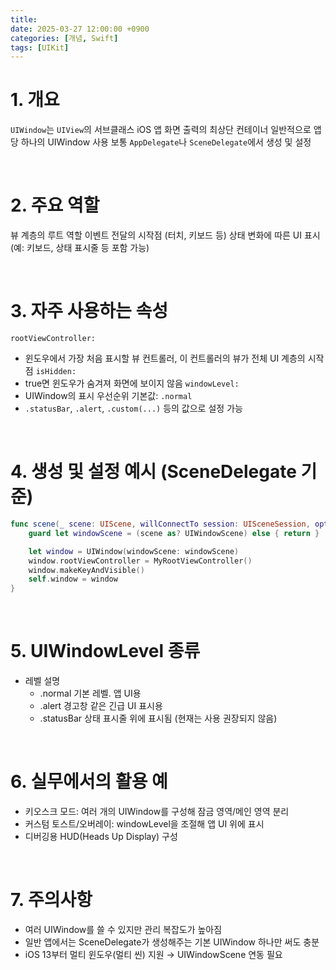 ```yaml
---
title: 
date: 2025-03-27 12:00:00 +0900
categories: [개념, Swift]
tags: [UIKit]
---
```



# 1. 개요

`UIWindow`는 `UIView`의 서브클래스
iOS 앱 화면 출력의 최상단 컨테이너
일반적으로 앱당 하나의 UIWindow 사용
보통 `AppDelegate`나 `SceneDelegate`에서 생성 및 설정

<br>

# 2. 주요 역할

뷰 계층의 루트 역할
이벤트 전달의 시작점 (터치, 키보드 등)
상태 변화에 따른 UI 표시 (예: 키보드, 상태 표시줄 등 포함 가능)


<br>

# 3. 자주 사용하는 속성


`rootViewController:`
- 윈도우에서 가장 처음 표시할 뷰 컨트롤러, 이 컨트롤러의 뷰가 전체 UI 계층의 시작점
`isHidden:`
- true면 윈도우가 숨겨져 화면에 보이지 않음
`windowLevel:`
- UIWindow의 표시 우선순위
기본값: `.normal`
- `.statusBar`, `.alert`, `.custom(...)` 등의 값으로 설정 가능


<br>


# 4. 생성 및 설정 예시 (SceneDelegate 기준)

```swift
func scene(_ scene: UIScene, willConnectTo session: UISceneSession, options connectionOptions: UIScene.ConnectionOptions) {
    guard let windowScene = (scene as? UIWindowScene) else { return }

    let window = UIWindow(windowScene: windowScene)
    window.rootViewController = MyRootViewController()
    window.makeKeyAndVisible()
    self.window = window
}
```

<br>

# 5. UIWindowLevel 종류
- 레벨	설명
  - .normal	기본 레벨. 앱 UI용
  - .alert	경고창 같은 긴급 UI 표시용
  - .statusBar	상태 표시줄 위에 표시됨 (현재는 사용 권장되지 않음)

<br>

# 6. 실무에서의 활용 예
- 키오스크 모드: 여러 개의 UIWindow를 구성해 잠금 영역/메인 영역 분리
- 커스텀 토스트/오버레이: windowLevel을 조절해 앱 UI 위에 표시
- 디버깅용 HUD(Heads Up Display) 구성

<br>

# 7. 주의사항

- 여러 UIWindow를 쓸 수 있지만 관리 복잡도가 높아짐
- 일반 앱에서는 SceneDelegate가 생성해주는 기본 UIWindow 하나만 써도 충분
- iOS 13부터 멀티 윈도우(멀티 씬) 지원 → UIWindowScene 연동 필요
